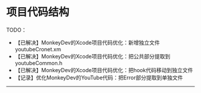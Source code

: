 # 项目代码结构

TODO：

* 【已解决】MonkeyDev的Xcode项目代码优化：新增独立文件youtubeCronet.xm
* 【已解决】MonkeyDev的Xcode项目代码优化：把公共部分提取到youtubeCommon.h
* 【已解决】MonkeyDev的Xcode项目代码优化：把hook代码移动到独立文件
* 【记录】优化MonkeyDev的YouTube代码：把Error部分提取到单独文件

---
